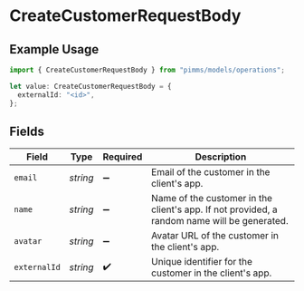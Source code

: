 # CreateCustomerRequestBody

## Example Usage

```typescript
import { CreateCustomerRequestBody } from "pimms/models/operations";

let value: CreateCustomerRequestBody = {
  externalId: "<id>",
};
```

## Fields

| Field                                                                                       | Type                                                                                        | Required                                                                                    | Description                                                                                 |
| ------------------------------------------------------------------------------------------- | ------------------------------------------------------------------------------------------- | ------------------------------------------------------------------------------------------- | ------------------------------------------------------------------------------------------- |
| `email`                                                                                     | *string*                                                                                    | :heavy_minus_sign:                                                                          | Email of the customer in the client's app.                                                  |
| `name`                                                                                      | *string*                                                                                    | :heavy_minus_sign:                                                                          | Name of the customer in the client's app. If not provided, a random name will be generated. |
| `avatar`                                                                                    | *string*                                                                                    | :heavy_minus_sign:                                                                          | Avatar URL of the customer in the client's app.                                             |
| `externalId`                                                                                | *string*                                                                                    | :heavy_check_mark:                                                                          | Unique identifier for the customer in the client's app.                                     |
